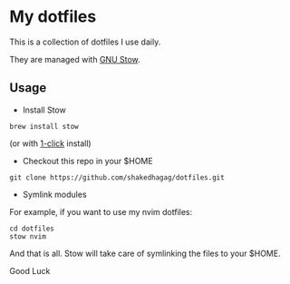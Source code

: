 # My dotfiles

This is a collection of dotfiles I use daily.

They are managed with [GNU Stow](https://www.gnu.org/software/stow/).

## Usage

- Install Stow

```console
brew install stow
```

(or with [1-click](https://software.opensuse.org/package/stow) install)

- Checkout this repo in your $HOME

```console
git clone https://github.com/shakedhagag/dotfiles.git
```

- Symlink modules

For example, if you want to use my nvim dotfiles:

```console
cd dotfiles
stow nvim
```

And that is all.
Stow will take care of symlinking the files to your $HOME.

Good Luck

